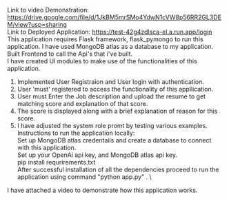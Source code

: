 Link to video Demonstration: https://drive.google.com/file/d/1JkBM5mrSMo4YdwN1cVW8p56RR2GL3DEM/view?usp=sharing \
Link to Deployed Application:
https://test-42g4zdlsca-el.a.run.app/login \
This application requires Flask framework, flask_pymongo  to run this application.
I have used MongoDB atlas as a database to my application. \
Built Frontend to call the Api's that i've built.\
I have created UI modules to make use of the functionalities of this application.
1) Implemented User Registraion and User login with authentication. 
2) User 'must' registered to access the functionality of this appllication.
3) User must Enter the Job description and upload the resume to get matching score and explanation of that score.
4) The score is displayed along with a brief explanation of reason for this score.
5) I have adjusted the system role promt by testing various examples.
Instructions to run  the application locally: \
Set up MongoDB atlas credentails and create a database to connect with this application. \
Set up your OpenAi api key, and MongoDB atlas api key. \
pip install requrirements.txt \
After successful installation of all the dependencies proceed to run the application using command "python app.py" . \

I have attached a video to demonstrate how this application works.
